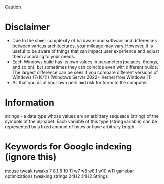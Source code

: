 >[!CAUTION]
># Disclaimer

- Due to the sheer complexity of hardware and software and differences between various architectures, your mileage may vary. However, it is useful to be aware of things that can impact user experience and adjust them according to your needs.
- Each Windows build has its own values ​​in parameters (palaces, thongs, and so on), but sometimes they can coincide even with different builds. The largest difference can be seen if you compare different versions of Windows (7/10/11) (Windows Server 2022+ Kernel from Windows 11)
- All that you do at your own peril and risk for harm to the computer.

# Information
strings - a data type whose values ​​are an arbitrary sequence (string) of the symbols of the alphabet. Each variable of this type (string variable) can be represented by a fixed amount of bytes or have arbitrary length.

# Keywords for Google indexing (ignore this)

mouse tweak tweaks 7 8.1 8 10 11 w7 w8 w8.1 w10 w11 gamebar optimizations tweaking strings 24H2 24H2 Strings
